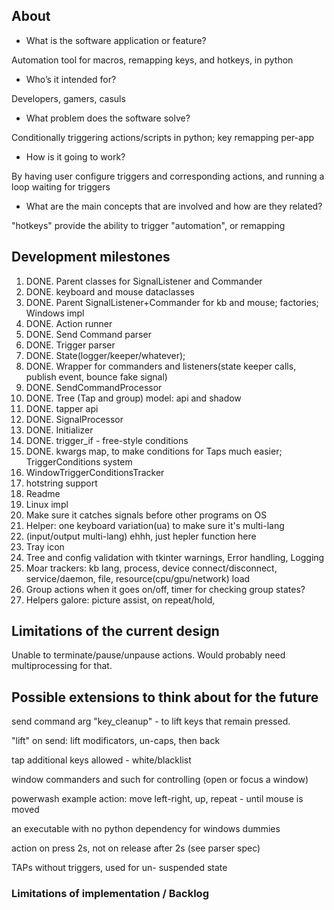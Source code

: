 ## About

- What is the software application or feature?

Automation tool for macros, remapping keys, and hotkeys, in python

- Who’s it intended for?

Developers, gamers, casuls

- What problem does the software solve?

Conditionally triggering actions/scripts in python; key remapping per-app

- How is it going to work?

By having user configure triggers and corresponding actions, and running a loop waiting for triggers

- What are the main concepts that are involved and how are they related?

"hotkeys" provide the ability to trigger "automation", or remapping

## Development milestones

1. DONE. Parent classes for SignalListener and Commander
1. DONE. keyboard and mouse dataclasses
1. DONE. Parent SignalListener+Commander for kb and mouse; factories; Windows impl
1. DONE. Action runner
1. DONE. Send Command parser
1. DONE. Trigger parser
1. DONE. State(logger/keeper/whatever);
1. DONE. Wrapper for commanders and listeners(state keeper calls, publish event, bounce fake signal)
1. DONE. SendCommandProcessor
1. DONE. Tree (Tap and group) model: api and shadow
1. DONE. tapper api
1. DONE. SignalProcessor
1. DONE. Initializer
1. DONE. trigger_if - free-style conditions
1. DONE. kwargs map, to make conditions for Taps much easier; TriggerConditions system
1. WindowTriggerConditionsTracker
1. hotstring support
1. Readme
1. Linux impl
1. Make sure it catches signals before other programs on OS
1. Helper: one keyboard variation(ua) to make sure it's multi-lang
1. (input/output multi-lang) ehhh, just hepler function here
1. Tray icon
1. Tree and config validation with tkinter warnings, Error handling, Logging
1. Moar trackers: kb lang, process, device connect/disconnect, service/daemon, file, resource(cpu/gpu/network) load
1. Group actions when it goes on/off, timer for checking group states?
1. Helpers galore: picture assist, on repeat/hold,

## Limitations of the current design

Unable to terminate/pause/unpause actions.
Would probably need multiprocessing for that.

## Possible extensions to think about for the future

send command arg "key_cleanup" - to lift keys that remain pressed.

"lift" on send: lift modificators, un-caps, then back

tap additional keys allowed - white/blacklist

window commanders and such for controlling (open or focus a window)

powerwash example action: move left-right, up, repeat - until mouse is moved

an executable with no python dependency for windows dummies

action on press 2s, not on release after 2s (see parser spec)

TAPs without triggers, used for un- suspended state

### Limitations of implementation / Backlog
